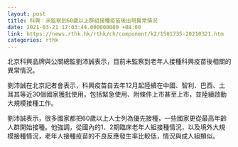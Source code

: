 ```yaml
---
layout: post
title: 科興：未監察到60歲以上群組接種疫苗後出現異常情況
date: 2021-03-21 17:03:44.000000000 +08:00
link: https://news.rthk.hk/rthk/ch/component/k2/1581735-20210321.htm
categories: rthk
---
```


北京科興品牌與公關總監劉沛誠表示，目前未監察到老年人接種科興疫苗後相關的異常情況。

劉沛誠在北京記者會表示，科興疫苗自去年12月起陸續在中國、智利、巴西、土耳其等近30個國家獲批使用，包括緊急使用、附條件上市甚至上市，並陸續啟動大規模接種工作。

劉沛誠表示，很多國家都把60歲以上人士列為優先接種，一些國家更從最高年齡人群開始接種。他強調，從國內的1、2期臨床老年人組接種情況，以及境外大規模接種情況，老年人接種疫苗的不良反應發生率比較低，情況與成人組類似。
